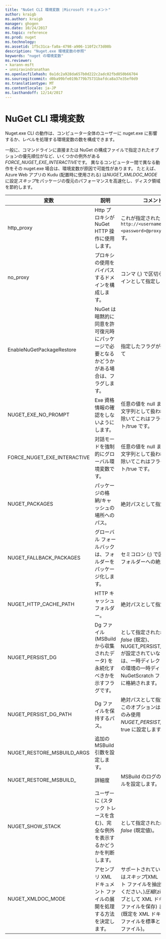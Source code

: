 ```yaml
---
title: "NuGet CLI 環境変数 |Microsoft ドキュメント"
author: kraigb
ms.author: kraigb
manager: ghogen
ms.date: 10/24/2017
ms.topic: reference
ms.prod: nuget
ms.technology: 
ms.assetid: 1f5c31ca-fa0a-4798-a906-110f2c73d00b
description: "Nuget.exe 環境変数の参照"
keywords: "nuget の環境変数"
ms.reviewer:
- karann-msft
- unniravindranathan
ms.openlocfilehash: 0a1dc2a928da657b0d222c2adc02fbd850b66704
ms.sourcegitcommit: d0ba99bfe019b779b75731bafdca8a37e35ef0d9
ms.translationtype: MT
ms.contentlocale: ja-JP
ms.lasthandoff: 12/14/2017
---
```

# <a name="nuget-cli-environment-variables"></a>NuGet CLI 環境変数

Nuget.exe CLI の動作は、コンピューター全体のユーザーに nuget.exe に影響するか、レベルを処理する環境変数の数を構成できます。

一般に、コマンドラインに直接または NuGet の構成ファイルで指定されたオプションの優先順位がなど、いくつかの例外がある*FORCE_NUGET_EXE_INTERACTIVE*です。 異なるコンピューター間で異なる動作をその nuget.exe 場合は、環境変数が原因で可能性があります。 たとえば、Azure Web アプリの Kudu (配置時に使用される) は*NUGET_XMLDOC_MODE*に設定*スキップ*をパッケージの復元のパフォーマンスを高速化し、ディスク領域を節約します。

| 変数 | 説明 | コメント |
| --- | --- | --- |
| http_proxy | Http プロキシが NuGet HTTP 操作に使用します。 | これが指定されたとして`http://<username>:<password>@proxy.com`です。 |
| no_proxy | プロキシの使用をバイパスするドメインを構成します。 | コンマ (,) で区切られたドメインとして指定します。 |
| EnableNuGetPackageRestore | NuGet は暗黙的に同意を許可復元時にパッケージで必要となるかどうかがある場合は、フラグします。 | 指定したフラグが指定されて | として*true*または*1*、設定されていないその他の値をフラグとして扱われます。 |
| NUGET_EXE_NO_PROMPT | Exe 資格情報の確認をしないようにします。| 任意の値を null または空の文字列として扱われます点を除いてこれはフラグ セット/true です。 |
FORCE_NUGET_EXE_INTERACTIVE | 対話モードを強制的にグローバル環境変数です。 | 任意の値を null または空の文字列として扱われます点を除いてこれはフラグ セット/true です。 |
| NUGET_PACKAGES | パッケージの格納/キャッシュの場所へのパス。 | 絶対パスとして指定します。 |
| NUGET_FALLBACK_PACKAGES | グローバル フォールバックは、フォルダーをパッケージ化します。 | セミコロン (;) で区切られたフォルダーへの絶対パス。 |
| NUGET_HTTP_CACHE_PATH | HTTP キャッシュ フォルダー。 | 絶対パスとして指定します。 |
| NUGET_PERSIST_DG | Dg ファイル (MSBuild から収集されたデータ) を永続化すべきかを示すフラグです。 | として指定された*true*または*false* (既定)、NUGET_PERSIST_DG_PATH が設定されていない場合は、一時ディレクトリ (現在の環境の一時ディレクトリの NuGetScratch フォルダー) に格納されます。 |
| NUGET_PERSIST_DG_PATH | Dg ファイルを保持するパス。 | 絶対パスとして指定すると、このオプションは、場合にのみ使用*NUGET_PERSIST_DG*設定が true に設定します。 |
| NUGET_RESTORE_MSBUILD_ARGS | 追加の MSBuild 引数を設定します。 |
| NUGET_RESTORE_MSBUILD_| 詳細度 |MSBuild のログの詳細レベルを設定します。 | 既定値は*quiet* ("/v: q") です。 使用可能な値*q [uiet]*、 *m [inimal]*、 *n [ormal]*、*は*、および*diag [nostic]*です。 |
| NUGET_SHOW_STACK | ユーザーに (スタック トレースを含む)、完全な例外を表示するかどうかを判断します。 | として指定された*true*または*false* (既定値)。 |
| NUGET_XMLDOC_MODE | アセンブリ XML ドキュメント ファイルの展開を処理する方法を決定します。 | サポートされているモードは*スキップ*(XML ドキュメント ファイルを抽出しないでください、)*圧縮*(zip アーカイブとして XML ドキュメント ファイルを保存) または*なし*(既定を XML ドキュメント ファイルを標準として扱うファイル)。 |
